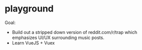 # playground

Goal:

- Build out a stripped down version of reddit.com/r/trap which emphasizes UI/UX surrounding music posts.
- Learn VueJS + Vuex
